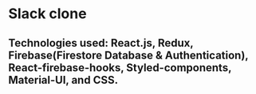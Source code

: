 # Slack clone

## Technologies used: React.js, Redux, Firebase(Firestore Database & Authentication), React-firebase-hooks, Styled-components, Material-UI, and CSS. 
